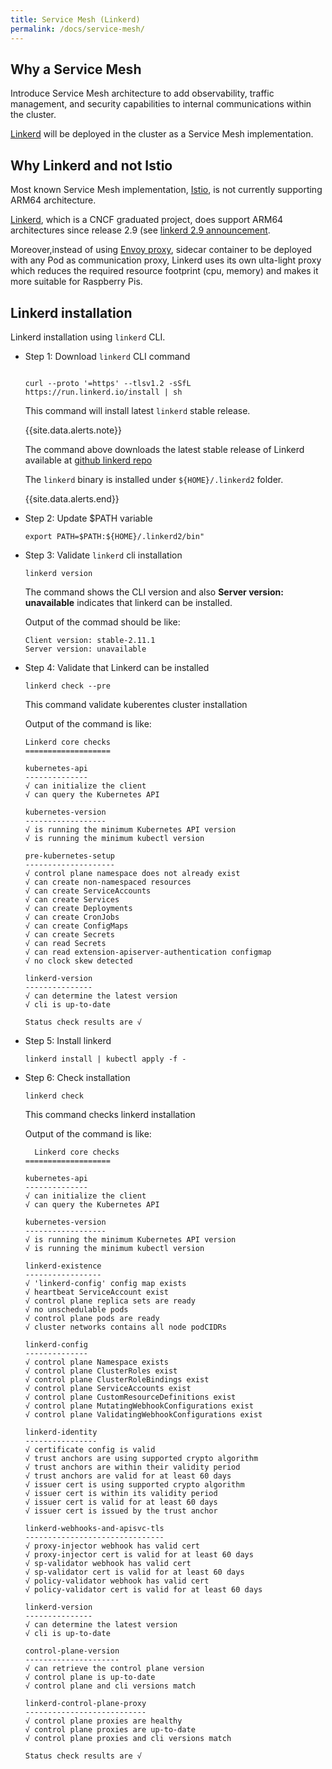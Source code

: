 ```yaml
---
title: Service Mesh (Linkerd)
permalink: /docs/service-mesh/
---
```



## Why a Service Mesh

Introduce Service Mesh architecture to add observability, traffic management, and security capabilities to internal communications within the cluster.

[Linkerd](https://linkerd.io/) will be deployed in the cluster as a Service Mesh implementation.


## Why Linkerd and not Istio

Most known Service Mesh implementation, [Istio](https://istio.io), is not currently supporting ARM64 architecture.

[Linkerd](https://linkerd.io/), which is a CNCF graduated project, does support ARM64 architectures since release 2.9 (see [linkerd 2.9 announcement](https://linkerd.io/2020/11/09/announcing-linkerd-2.9/).

Moreover,instead of using [Envoy proxy](https://www.envoyproxy.io/), sidecar container  to be deployed with any Pod as communication proxy, Linkerd uses its own ulta-light proxy which reduces the required resource footprint (cpu, memory) and makes it more suitable for Raspberry Pis.


## Linkerd installation

Linkerd installation using `linkerd` CLI.


- Step 1: Download `linkerd` CLI command

  ```shell
   
  curl --proto '=https' --tlsv1.2 -sSfL https://run.linkerd.io/install | sh

  ```

  This command will install latest `linkerd` stable release.

  {{site.data.alerts.note}}

  The command above downloads the latest stable release of Linkerd available at [github linkerd repo](https://github.com/linkerd/linkerd/releases/download/)

  The `linkerd` binary is installed under `${HOME}/.linkerd2` folder.

  {{site.data.alerts.end}}


- Step 2: Update $PATH variable

  ```shell
  export PATH=$PATH:${HOME}/.linkerd2/bin"

  ```

- Step 3: Validate `linkerd` cli installation

  ```shell
  linkerd version

  ```

  The command shows the CLI version and also **Server version: unavailable** indicates that linkerd can be installed.

  Output of the commad should be like:

  ```shell
  Client version: stable-2.11.1
  Server version: unavailable
  ```

- Step 4: Validate that Linkerd can be installed

  ```shell
  linkerd check --pre
  ```

  This command validate kuberentes cluster installation

  Output of the command is like:

  ```shell
  Linkerd core checks
  ===================

  kubernetes-api
  --------------
  √ can initialize the client
  √ can query the Kubernetes API

  kubernetes-version
  ------------------
  √ is running the minimum Kubernetes API version
  √ is running the minimum kubectl version

  pre-kubernetes-setup
  --------------------
  √ control plane namespace does not already exist
  √ can create non-namespaced resources
  √ can create ServiceAccounts
  √ can create Services
  √ can create Deployments
  √ can create CronJobs
  √ can create ConfigMaps
  √ can create Secrets
  √ can read Secrets
  √ can read extension-apiserver-authentication configmap
  √ no clock skew detected

  linkerd-version
  ---------------
  √ can determine the latest version
  √ cli is up-to-date

  Status check results are √
  ```

- Step 5: Install linkerd

  ```shell
  linkerd install | kubectl apply -f -

  ```

- Step 6: Check installation

  ```shell
  linkerd check

  ```  
  
  This command checks linkerd installation

  Output of the command is like:

  ```shell
    Linkerd core checks
  ===================

  kubernetes-api
  --------------
  √ can initialize the client
  √ can query the Kubernetes API

  kubernetes-version
  ------------------
  √ is running the minimum Kubernetes API version
  √ is running the minimum kubectl version

  linkerd-existence
  -----------------
  √ 'linkerd-config' config map exists
  √ heartbeat ServiceAccount exist
  √ control plane replica sets are ready
  √ no unschedulable pods
  √ control plane pods are ready
  √ cluster networks contains all node podCIDRs

  linkerd-config
  --------------
  √ control plane Namespace exists
  √ control plane ClusterRoles exist
  √ control plane ClusterRoleBindings exist
  √ control plane ServiceAccounts exist
  √ control plane CustomResourceDefinitions exist
  √ control plane MutatingWebhookConfigurations exist
  √ control plane ValidatingWebhookConfigurations exist

  linkerd-identity
  ----------------
  √ certificate config is valid
  √ trust anchors are using supported crypto algorithm
  √ trust anchors are within their validity period
  √ trust anchors are valid for at least 60 days
  √ issuer cert is using supported crypto algorithm
  √ issuer cert is within its validity period
  √ issuer cert is valid for at least 60 days
  √ issuer cert is issued by the trust anchor

  linkerd-webhooks-and-apisvc-tls
  -------------------------------
  √ proxy-injector webhook has valid cert
  √ proxy-injector cert is valid for at least 60 days
  √ sp-validator webhook has valid cert
  √ sp-validator cert is valid for at least 60 days
  √ policy-validator webhook has valid cert
  √ policy-validator cert is valid for at least 60 days

  linkerd-version
  ---------------
  √ can determine the latest version
  √ cli is up-to-date

  control-plane-version
  ---------------------
  √ can retrieve the control plane version
  √ control plane is up-to-date
  √ control plane and cli versions match

  linkerd-control-plane-proxy
  ---------------------------
  √ control plane proxies are healthy
  √ control plane proxies are up-to-date
  √ control plane proxies and cli versions match

  Status check results are √

  ```